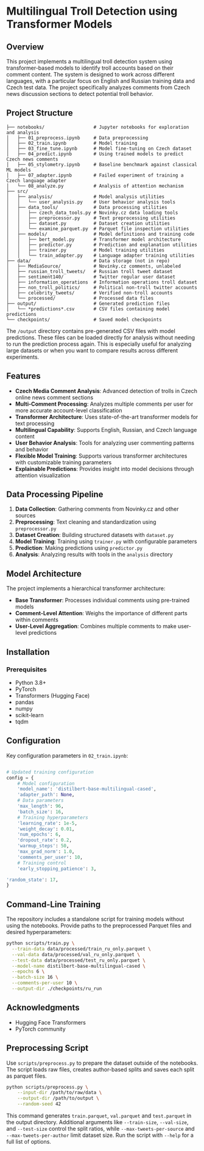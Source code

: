 # Multilingual Troll Detection using Transformer Models

## Overview
This project implements a multilingual troll detection system using transformer-based models to identify troll accounts based on their comment content. The system is designed to work across different languages, with a particular focus on English and Russian training data and Czech test data. The project specifically analyzes comments from Czech news discussion sections to detect potential troll behavior.

## Project Structure
```
├── notebooks/                  # Jupyter notebooks for exploration and analysis
│   ├── 01_preprocess.ipynb     # Data preprocessing
│   ├── 02_train.ipynb          # Model training
│   ├── 03_fine_tune.ipynb      # Model fine-tuning on Czech dataset
│   ├── 04_predict.ipynb        # Using trained models to predict Czech news comments
│   ├── 05_stylometry.ipynb     # Baseline benchmark against classical ML models
│   ├── 07_adapter.ipynb        # Failed experiment of training a Czech language adapter
│   └── 08_analyze.py           # Analysis of attention mechanism
├── src/  
│   ├── analysis/               # Model analysis utilities
│   │   └── user_analysis.py    # User behavior analysis tools
│   ├── data_tools/             # Data processing utilities
│   │   ├── czech_data_tools.py # Novinky.cz data loading tools
│   │   ├── preprocessor.py     # Text preprocessing utilities
│   │   ├── dataset.py          # Dataset creation utilities
│   │   └── examine_parquet.py  # Parquet file inspection utilities
│   ├── models/                 # Model definitions and training code
│   │   ├── bert_model.py       # Transformer model architecture
│   │   ├── predictor.py        # Prediction and explanation utilities
│   │   ├── trainer.py          # Model training utilities
│   │   └── train_adapter.py    # Language adapter training utilities
├── data/                       # Data storage (not in repo)
│   ├── MediaSource/            # Novinky.cz comments, unlabeled
│   ├── russian_troll_tweets/   # Russian troll tweet dataset
│   ├── sentiment140/           # Twitter regular user dataset
│   ├── information_operations  # Information operations troll dataset
│   ├── non_troll_politics/     # Political non-troll twitter accounts
│   ├── celebrity_tweets/       # Verified non-troll accounts
│   └── processed/              # Processed data files
├── output/                     # Generated prediction files
│   └── *predictions*.csv       # CSV files containing model predictions
└── checkpoints/                # Saved model checkpoints
```

The `/output` directory contains pre-generated CSV files with model predictions. These files can be loaded directly for analysis without needing to run the prediction process again. This is especially useful for analyzing large datasets or when you want to compare results across different experiments.

## Features
- **Czech Media Comment Analysis**: Advanced detection of trolls in Czech online news comment sections
- **Multi-Comment Processing**: Analyzes multiple comments per user for more accurate account-level classification
- **Transformer Architecture**: Uses state-of-the-art transformer models for text processing
- **Multilingual Capability**: Supports English, Russian, and Czech language content
- **User Behavior Analysis**: Tools for analyzing user commenting patterns and behavior
- **Flexible Model Training**: Supports various transformer architectures with customizable training parameters
- **Explainable Predictions**: Provides insight into model decisions through attention visualization

## Data Processing Pipeline
1. **Data Collection**: Gathering comments from Novinky.cz and other sources
2. **Preprocessing**: Text cleaning and standardization using `preprocessor.py`
3. **Dataset Creation**: Building structured datasets with `dataset.py`
4. **Model Training**: Training using `trainer.py` with configurable parameters
5. **Prediction**: Making predictions using `predictor.py`
6. **Analysis**: Analyzing results with tools in the `analysis` directory

## Model Architecture
The project implements a hierarchical transformer architecture:
- **Base Transformer**: Processes individual comments using pre-trained models
- **Comment-Level Attention**: Weighs the importance of different parts within comments
- **User-Level Aggregation**: Combines multiple comments to make user-level predictions

## Installation
### Prerequisites
- Python 3.8+
- PyTorch
- Transformers (Hugging Face)
- pandas
- numpy
- scikit-learn
- tqdm

## Configuration
Key configuration parameters in `02_train.ipynb`:
```python

# Updated training configuration
config = {
    # Model configuration
    'model_name': 'distilbert-base-multilingual-cased',
    'adapter_path': None,
    # Data parameters
    'max_length': 96,
    'batch_size': 16,
    # Training hyperparameters
    'learning_rate': 1e-5,
    'weight_decay': 0.01,
    'num_epochs': 6,
    'dropout_rate': 0.2,
    'warmup_steps': 50,
    'max_grad_norm': 1.0,
    'comments_per_user': 10,
    # Training control
    'early_stopping_patience': 3,

'random_state': 17,
}
```

## Command-Line Training
The repository includes a standalone script for training models without using the notebooks.
Provide paths to the preprocessed Parquet files and desired hyperparameters:

```bash
python scripts/train.py \
  --train-data data/processed/train_ru_only.parquet \
  --val-data data/processed/val_ru_only.parquet \
  --test-data data/processed/test_ru_only.parquet \
  --model-name distilbert-base-multilingual-cased \
  --epochs 6 \
  --batch-size 16 \
  --comments-per-user 10 \
  --output-dir ./checkpoints/ru_run
```

## Acknowledgments
- Hugging Face Transformers
- PyTorch community

## Preprocessing Script
Use `scripts/preprocess.py` to prepare the dataset outside of the notebooks.
The script loads raw files, creates author-based splits and saves each split as
parquet files.

```bash
python scripts/preprocess.py \
    --input-dir /path/to/raw/data \
    --output-dir /path/to/output \
    --random-seed 42
```

This command generates `train.parquet`, `val.parquet` and `test.parquet` in the
output directory. Additional arguments like `--train-size`, `--val-size`, and
`--test-size` control the split ratios, while `--max-tweets-per-source` and
`--max-tweets-per-author` limit dataset size. Run the script with `--help` for a
full list of options.
